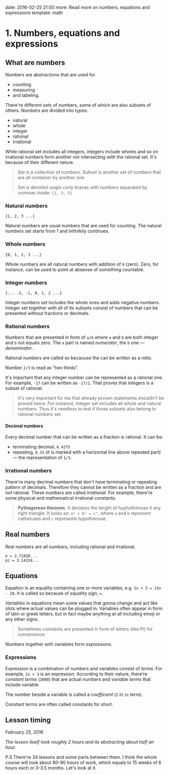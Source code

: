 date: 2016-02-25 21:00
more: Read more on numbers, equations and expressions
template: math

# 1. Numbers, equations and expressions

## What are numbers
Numbers are abstractions that are used for

* counting
* measuring
* and labeling.

There're different sets of numbers, some of which are also subsets of others. Numbers are divided into types:

* natural
* whole
* integer
* rational
* irrational

While rational set includes all integers, integers include wholes and so on irrational numbers form another not intersecting with the rational set.
It's because of their different nature.

> *Set* is a collection of numbers. *Subset* is another set of numbers that are all container by another one.
>
> Set is denoted usigin curly braces with numbers separated by commas inside: `{1, 3, 5}`

### Natural numbers

`{1, 2, 3 ...}`

Natural numbers are usual numbers that are used for counting. The natural numbers set starts from 1 and infinitely continues.

### Whole numbers

`{0, 1, 2, 3 ...}`

Whole numbers are all natural numbers with addition of `0` (zero). Zero, for instance, can be used to point at absense of something countable.

### Integer numbers

`{... -2, -1, 0, 1, 2 ...}`

Integer numbers set includes the whole ones and adds negative numbers.
Integer set together with all of its subsets consist of numbers that can be presented without fractions or decimals.

### Rational numbers

Numbers that are presented in form of `a/b` where `a` and `b` are both integer and `b` not equals zero.
The `a` part is named *numerator*, the `b` one — *denominator*.

Rational numbers are called so becaouse the can be written as a *ratio*.

Number `2/3` is read as “two thirds”.

It's important that any integer number can be represented as a rational one. For example, `-17` can be written as `-17/1`. That proves that integers is a subset of rational.

> It's very important for me that already proven statements shouldn't be proved twice. For instance, integer set includes all whole and natural numbers.
> Thus it's needless to test if those subsets also belong to rational numbers set.

#### Decimal numbers

Every decimal number that can be written as a fraction is rational. It can be:

* terminating decimal, `0.4375`
* repeating, `0.33` (it is marked with a horizontal line above repeated part) — the representation of `1/3`.

### Irrational numbers
There're many decimal numbers that don't have terminating or repeating pattern of decimals. Therefore they cannot be written as a fraction and are not rational. These numbers are called *irrational*.
For example, there're some physical and mathematical irrational constants:

> **Pythagorean theorem.** It declares the lenght of hyphothenuse it any right triangle.
> It looks so: `a² + b² = c²`, where `a` and `b` represent cathetuses and `c` represents hypothenuse.

## Real numbers
Real numbers are all numbers, including rational and irrational.

```
e = 2.71828...
pi = 3.14159...
```

## Equations

Equation is an equality containing one or more variables, e.g. `2x + 3 = 15x - 20`.
It is called so because of *equality sign*, `=`.

*Variables* in equations mean some values that gonna change and act like slots where actual values can be plugged in.
Variables often appear in form of latin or greek letters, but in fact maybe anything at all including emoji or any other signs.

> Sometimes constants are presented in form of letters (like Pi) for convenience.

Numbers together with variables form *expressions*.

### Expressions

Expression is a combination of numbers and variables consist of *terms*. For example, `2x + 3` is an expression.
According to their nature, there're *constant terms* (`2000`) that are actual numbers and *variable terms* that include variable.

The number beside a variable is called a *coefficient* (`2` in `2x` term).

Constant terms are often called constants for short.


## Lesson timing

*February 25, 2016*

*The lesson itself took roughly 2 hours and its abstracting about half an hour.*


P.S There're 34 lessons and some parts between them. I think the whole course will took about 80-90 hours of work, which equals to 15 weeks of 6 hours each or 3-3.5 months. Let's look at it.